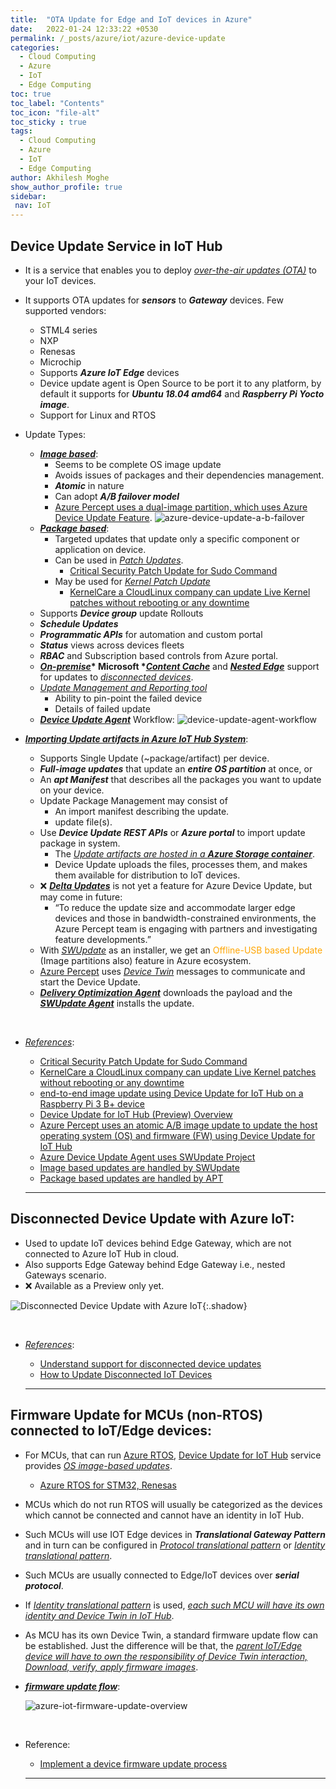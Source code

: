 ```yaml
---
title:  "OTA Update for Edge and IoT devices in Azure"
date:   2022-01-24 12:33:22 +0530
permalink: /_posts/azure/iot/azure-device-update
categories:
  - Cloud Computing
  - Azure
  - IoT
  - Edge Computing
toc: true
toc_label: "Contents"
toc_icon: "file-alt"
toc_sticky : true
tags:
  - Cloud Computing
  - Azure
  - IoT
  - Edge Computing
author: Akhilesh Moghe
show_author_profile: true
sidebar:
 nav: IoT
---
```


<style>
r { color: Red }
o { color: Orange }
g { color: Green }
y { color: yellow}
</style>

## Device Update Service in IoT Hub
- It is a service that enables you to deploy *<u>over-the-air updates (OTA)</u>* to your IoT devices.
- It supports OTA updates for __*sensors*__ to __*Gateway*__ devices. Few supported vendors:
  - STML4 series
  - NXP
  - Renesas
  - Microchip
  - Supports __*Azure IoT Edge*__ devices
  - Device update agent is Open Source to be port it to any platform, by default it supports for __*Ubuntu 18.04 amd64*__ and __*Raspberry Pi Yocto image*__.
  - Support for Linux and RTOS

- Update Types: 
  - __*<u>Image based</u>*__:
    - Seems to be complete OS image update
    - Avoids issues of packages and their dependencies management.
    - __*Atomic*__ in nature
    - Can adopt __*A/B failover model*__
    - [Azure Percept uses a dual-image partition, which uses Azure Device Update Feature](https://techcommunity.microsoft.com/t5/internet-of-things-blog/how-to-build-a-resilient-over-the-air-update-solution/ba-p/2163991).
    ![azure-device-update-a-b-failover](/assets/images/azure/iot/device-update/azure-device-update-a-b-failover.png)
  - __*<u>Package based</u>*__:
    - Targeted updates that update only a specific component or application on device.
    - Can be used in *<u>Patch Updates</u>*.
      - [Critical Security Patch Update for Sudo Command](https://www.youtube.com/watch?v=7IKMKWuRq8k&t=203s)
    - May be used for *<u>Kernel Patch Update</u>*
      - [KernelCare a CloudLinux company can update Live Kernel patches without rebooting or any downtime](https://www.youtube.com/watch?v=ADyYR8jo7FU&ab_channel=KernelCare)
  - Supports __*Device group*__ update Rollouts
  - __*Schedule Updates*__
  - __*Programmatic APIs*__ for automation and custom portal
  - __*Status*__ views across devices fleets
  - __*RBAC*__ and Subscription based controls from Azure portal. 
  - __*<u>On-premise</u>*____* Microsoft *____*<u>Content Cache</u>*__ and __*<u>Nested Edge</u>*__ support for updates to *<u>disconnected devices</u>*.
  - *<u>Update Management and Reporting tool</u>*
    - Ability to pin-point the failed device
    - Details of failed update
  - __*<u>Device Update Agent</u>*__ Workflow:
  ![device-update-agent-workflow](/assets/images/azure/iot/device-update/device-update-agent-workflow.png)

- __*<u>Importing Update artifacts in Azure IoT Hub System</u>*__:
  - Supports Single Update (~package/artifact) per device.
  - __*Full-image updates*__ that update an __*entire OS partition*__ at once, or
  - An __*apt Manifest*__ that describes all the packages you want to update on your device.
  - Update Package Management may consist of
    - An import manifest describing the update.
    - update file(s).
  - Use __*Device Update REST APIs*__ or __*Azure portal*__ to import update package in system.
    - The *<u>Update artifacts are hosted in a </u>*__*<u>Azure Storage container</u>*__.
    - Device Update uploads the files, processes them, and makes them available for distribution to IoT devices. 
  - :x: __*<u>Delta Updates</u>*__ is not yet a feature for Azure Device Update, but may come in future: 
    - “To reduce the update size and accommodate larger edge devices and those in bandwidth-constrained environments, the Azure Percept team is engaging with partners and investigating feature developments.” 
  - With [*<u>SWUpdate</u>*](https://swupdate.org/) as an installer, we get an <o>Offline-USB based Update</o> (Image partitions also) feature in Azure ecosystem.
  - [Azure Percept](https://azure.microsoft.com/en-us/services/azure-percept/) uses *<u>Device Twin</u>* messages to communicate and start the Device Update.
  - __*<u>Delivery Optimization Agent</u>*__ downloads the payload and the __*<u>SWUpdate Agent</u>*__ installs the update.

&nbsp;
- *<u>References</u>*:
  - [Critical Security Patch Update for Sudo Command](https://www.youtube.com/watch?v=7IKMKWuRq8k&t=203s)
  - [KernelCare a CloudLinux company can update Live Kernel patches without rebooting or any downtime](https://www.youtube.com/watch?v=ADyYR8jo7FU&ab_channel=KernelCare)
  - [end-to-end image update using Device Update for IoT Hub on a Raspberry Pi 3 B+ device](https://docs.microsoft.com/en-us/azure/iot-hub-device-update/device-update-raspberry-pi)
  - [Device Update for IoT Hub (Preview) Overview](https://docs.microsoft.com/en-us/azure/iot-hub-device-update/understand-device-update)
  - [Azure Percept uses an atomic A/B image update to update the host operating system (OS) and firmware (FW) using Device Update for IoT Hub](https://techcommunity.microsoft.com/t5/internet-of-things/how-to-build-a-resilient-over-the-air-update-solution/ba-p/2163991)
  - [Azure Device Update Agent uses SWUpdate Project](https://swupdate.org/testimonials)
  - [Image based updates are handled by SWUpdate](https://docs.microsoft.com/en-us/azure/iot-hub-device-update/update-manifest#update-handler-types)
  - [Package based updates are handled by APT](https://docs.microsoft.com/en-us/azure/iot-hub-device-update/update-manifest#update-handler-types)

  ---

## Disconnected Device Update with Azure IoT: 
- Used to update IoT devices behind Edge Gateway, which are not connected to Azure IoT Hub in cloud.
- Also supports Edge Gateway behind Edge Gateway i.e., nested Gateways scenario.
- :x: Available as a Preview only yet.

![Disconnected Device Update with Azure IoT](/assets/images/azure/iot/device-update/disconnected-device-update.png){:.shadow}

&nbsp;
- *<u>References</u>*:
  - [Understand support for disconnected device updates](https://docs.microsoft.com/en-us/azure/iot-hub-device-update/connected-cache-disconnected-device-update)
  - [How to Update Disconnected IoT Devices](https://channel9.msdn.com/Shows/Internet-of-Things-Show/How-to-Update-Disconnected-IoT-Devices)

  ---

## Firmware Update for MCUs (non-RTOS) connected to IoT/Edge devices:
- For MCUs, that can run [Azure RTOS](https://docs.microsoft.com/en-us/azure/rtos/), [Device Update for IoT Hub]() service provides *<u>OS image-based updates</u>*.
  - [Azure RTOS for STM32, Renesas](https://github.com/azure-rtos/samples)
- MCUs which do not run RTOS will usually be categorized as the devices which cannot be connected and cannot have an identity in IoT Hub. 
- Such MCUs will use IOT Edge devices in __*Translational Gateway Pattern*__ and in turn can be configured in *<u>Protocol translational pattern</u>* or *<u>Identity translational pattern</u>*.
- Such MCUs are usually connected to Edge/IoT devices over __*serial protocol*__.
- If *<u>Identity translational pattern</u>* is used, *<u>each such MCU will have its own identity and Device Twin in IoT Hub</u>*.
- As MCU has its own Device Twin, a standard firmware update flow can be established. Just the difference will be that, the *<u>parent IoT/Edge device will have to own the responsibility of Device Twin interaction, Download, verify, apply firmware images</u>*.
- __*<u>firmware update flow</u>*__:

  ![azure-iot-firmware-update-overview](/assets/images/azure/iot/firmware-update/azure-iot-firmware-update-overview.png)

&nbsp;
- Reference:
  - [Implement a device firmware update process](https://docs.microsoft.com/en-us/azure/iot-hub/tutorial-firmware-update)

  ---

